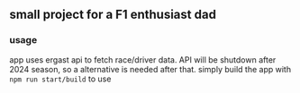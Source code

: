 ## small project for a F1 enthusiast dad

### usage

app uses ergast api to fetch race/driver data. API will be shutdown after 2024 season, so a alternative is needed after that.
simply build the app with ```npm run start/build``` to use 